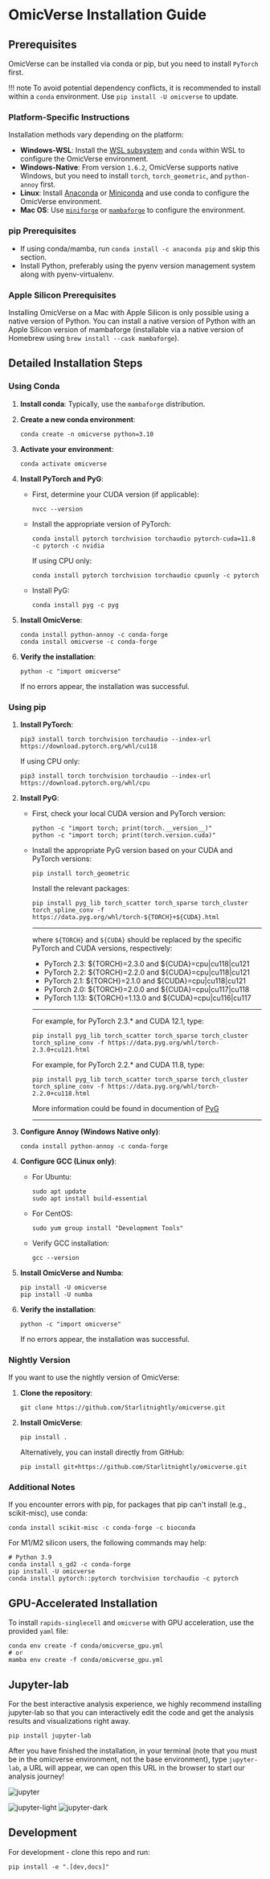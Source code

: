 # OmicVerse Installation Guide

## Prerequisites

OmicVerse can be installed via conda or pip, but you need to install `PyTorch` first.

!!! note 
    To avoid potential dependency conflicts, it is recommended to install within a `conda` environment. Use `pip install -U omicverse` to update.

### Platform-Specific Instructions

Installation methods vary depending on the platform:

- **Windows-WSL**: Install the [WSL subsystem](https://learn.microsoft.com/en-us/windows/wsl/install) and `conda` within WSL to configure the OmicVerse environment.
- **Windows-Native**: From version `1.6.2`, OmicVerse supports native Windows, but you need to install `torch`, `torch_geometric`, and `python-annoy` first.
- **Linux**: Install [Anaconda](https://www.anaconda.com/) or [Miniconda](https://docs.conda.io/en/latest/miniconda.html) and use conda to configure the OmicVerse environment.
- **Mac OS**: Use [`miniforge`](https://github.com/conda-forge/miniforge) or [`mambaforge`](https://www.rho-signal-effective-analytics.com/modules/pre-course/miniconda-installation/) to configure the environment.

### pip Prerequisites
- If using conda/mamba, run `conda install -c anaconda pip` and skip this section.
- Install Python, preferably using the pyenv version management system along with pyenv-virtualenv.

### Apple Silicon Prerequisites
Installing OmicVerse on a Mac with Apple Silicon is only possible using a native version of Python. You can install a native version of Python with an Apple Silicon version of mambaforge (installable via a native version of Homebrew using `brew install --cask mambaforge`).

## Detailed Installation Steps

### Using Conda

1. **Install conda**: Typically, use the `mambaforge` distribution.

2. **Create a new conda environment**:

    ```shell
    conda create -n omicverse python=3.10
    ```

3. **Activate your environment**:

    ```shell
    conda activate omicverse
    ```

4. **Install PyTorch and PyG**:

    - First, determine your CUDA version (if applicable):

        ```shell
        nvcc --version
        ```

    - Install the appropriate version of PyTorch:

        ```shell
        conda install pytorch torchvision torchaudio pytorch-cuda=11.8 -c pytorch -c nvidia
        ```

        If using CPU only:

        ```shell
        conda install pytorch torchvision torchaudio cpuonly -c pytorch
        ```

    - Install PyG:

        ```shell
        conda install pyg -c pyg
        ```

5. **Install OmicVerse**:

    ```shell
    conda install python-annoy -c conda-forge
    conda install omicverse -c conda-forge
    ```

6. **Verify the installation**:

    ```shell
    python -c "import omicverse"
    ```

    If no errors appear, the installation was successful.

### Using pip

1. **Install PyTorch**:

    ```shell
    pip3 install torch torchvision torchaudio --index-url https://download.pytorch.org/whl/cu118
    ```

    If using CPU only:

    ```shell
    pip3 install torch torchvision torchaudio --index-url https://download.pytorch.org/whl/cpu
    ```

2. **Install PyG**:

    - First, check your local CUDA version and PyTorch version:

        ```shell
        python -c "import torch; print(torch.__version__)"
        python -c "import torch; print(torch.version.cuda)"
        ```

    - Install the appropriate PyG version based on your CUDA and PyTorch versions:

        ```shell
        pip install torch_geometric
        ```

        Install the relevant packages:
        ```shell
        pip install pyg_lib torch_scatter torch_sparse torch_cluster torch_spline_conv -f https://data.pyg.org/whl/torch-${TORCH}+${CUDA}.html
        ```
        ---

        where `${TORCH}` and `${CUDA}` should be replaced by the specific PyTorch and CUDA versions, respectively:
        
         <ul>
        <li>PyTorch 2.3: ${TORCH}=2.3.0 and ${CUDA}=cpu|cu118|cu121</li>
        <li>PyTorch 2.2: ${TORCH}=2.2.0 and ${CUDA}=cpu|cu118|cu121</li>
        <li>PyTorch 2.1: ${TORCH}=2.1.0 and ${CUDA}=cpu|cu118|cu121</li>
        <li>PyTorch 2.0: ${TORCH}=2.0.0 and ${CUDA}=cpu|cu117|cu118</li>
        <li>PyTorch 1.13: ${TORCH}=1.13.0 and ${CUDA}=cpu|cu116|cu117</li>
         </ul>

        ---
        For example, for PyTorch 2.3.* and CUDA 12.1, type:
        
        ```shell
        pip install pyg_lib torch_scatter torch_sparse torch_cluster torch_spline_conv -f https://data.pyg.org/whl/torch-2.3.0+cu121.html
        ```

        For example, for PyTorch 2.2.* and CUDA 11.8, type:
        ```shell
        pip install pyg_lib torch_scatter torch_sparse torch_cluster torch_spline_conv -f https://data.pyg.org/whl/torch-2.2.0+cu118.html
        ```

        More information could be found in documention of [PyG](https://pytorch-geometric.readthedocs.io/en/latest/install/installation.html)

        ---


3. **Configure Annoy (Windows Native only)**:

    ```shell
    conda install python-annoy -c conda-forge
    ``` 

4. **Configure GCC (Linux only)**:

    - For Ubuntu:

        ```shell
        sudo apt update
        sudo apt install build-essential
        ```

    - For CentOS:

        ```shell
        sudo yum group install "Development Tools"
        ```

    - Verify GCC installation:

        ```shell
        gcc --version
        ```

5. **Install OmicVerse and Numba**:

    ```shell
    pip install -U omicverse
    pip install -U numba
    ```

6. **Verify the installation**:

    ```shell
    python -c "import omicverse"
    ```

    If no errors appear, the installation was successful.

### Nightly Version

If you want to use the nightly version of OmicVerse:

1. **Clone the repository**:

    ```shell
    git clone https://github.com/Starlitnightly/omicverse.git
    ```

2. **Install OmicVerse**:

    ```shell
    pip install .
    ```

    Alternatively, you can install directly from GitHub:

    ```shell
    pip install git+https://github.com/Starlitnightly/omicverse.git
    ```

### Additional Notes

If you encounter errors with pip, for packages that pip can't install (e.g., scikit-misc), use conda:

```shell
conda install scikit-misc -c conda-forge -c bioconda
```

For M1/M2 silicon users, the following commands may help:

```shell
# Python 3.9
conda install s_gd2 -c conda-forge
pip install -U omicverse
conda install pytorch::pytorch torchvision torchaudio -c pytorch
```

## GPU-Accelerated Installation

To install `rapids-singlecell` and `omicverse` with GPU acceleration, use the provided `yaml` file:

```shell
conda env create -f conda/omicverse_gpu.yml
# or
mamba env create -f conda/omicverse_gpu.yml
```



## Jupyter-lab

For the best interactive analysis experience, we highly recommend installing jupyter-lab so that you can interactively edit the code and get the analysis results and visualizations right away.

```shell
pip install jupyter-lab
```

After you have finished the installation, in your terminal (note that you must be in the omicverse environment, not the base environment), type `jupyter-lab`, a URL will appear, we can open this URL in the browser to start our analysis journey!

![jupyter](img/jupyter.jpg)

![jupyter-light](img/light_jupyter.jpg#gh-light-mode-only)
![jupyter-dark](img/dark_jupyter.jpg#gh-dark-mode-only)

## Development

For development - clone this repo and run:

```shell
pip install -e ".[dev,docs]"
```

